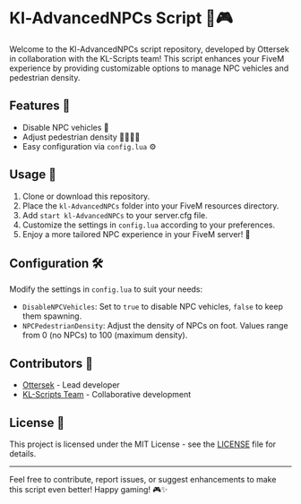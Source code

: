 # Kl-AdvancedNPCs Script 🚗🎮

Welcome to the Kl-AdvancedNPCs script repository, developed by Ottersek in collaboration with the KL-Scripts team! This script enhances your FiveM experience by providing customizable options to manage NPC vehicles and pedestrian density.

## Features 🌟

- Disable NPC vehicles 🚗
- Adjust pedestrian density 🚶‍♂️🚶‍♀️
- Easy configuration via `config.lua` ⚙️

## Usage 📝

1. Clone or download this repository.
2. Place the `kl-AdvancedNPCs` folder into your FiveM resources directory.
3. Add `start kl-AdvancedNPCs` to your server.cfg file.
4. Customize the settings in `config.lua` according to your preferences.
5. Enjoy a more tailored NPC experience in your FiveM server! 🎉

## Configuration 🛠️

Modify the settings in `config.lua` to suit your needs:

- `DisableNPCVehicles`: Set to `true` to disable NPC vehicles, `false` to keep them spawning.
- `NPCPedestrianDensity`: Adjust the density of NPCs on foot. Values range from 0 (no NPCs) to 100 (maximum density).

## Contributors 🙌

- [Ottersek](https://github.com/ottersek) - Lead developer
- [KL-Scripts Team](https://kl-scripts.tebex.io) - Collaborative development

## License 📄

This project is licensed under the MIT License - see the [LICENSE](LICENSE) file for details.

---

Feel free to contribute, report issues, or suggest enhancements to make this script even better! Happy gaming! 🎮✨
